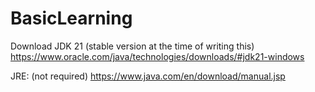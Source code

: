 # BasicLearning

Download JDK 21 (stable version at the time of writing this)
https://www.oracle.com/java/technologies/downloads/#jdk21-windows

JRE: (not required)
https://www.java.com/en/download/manual.jsp
